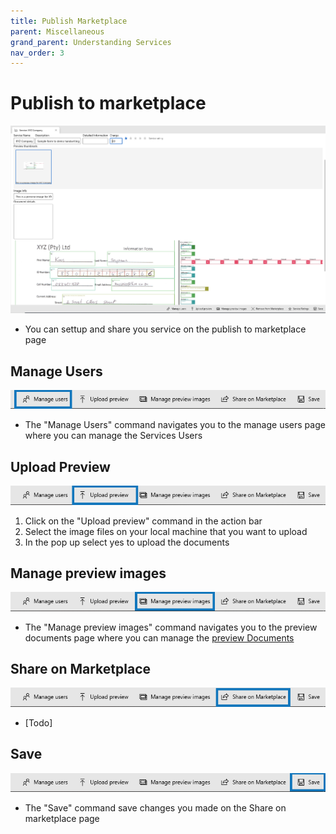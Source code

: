 ```yaml
---
title: Publish Marketplace
parent: Miscellaneous
grand_parent: Understanding Services
nav_order: 3
---
```


# Publish to marketplace

![Share on marketplace](/assets/share-on-marketplace.png)

* You can settup and share you service on the publish to marketplace page

## Manage Users

![manage Users](/assets/services-manage-users.png)

* The "Manage Users" command navigates you to the manage users page where you can manage the Services Users

## Upload Preview

![Upload Preview](/assets/services-upload-preview.png)

1. Click on the "Upload preview" command in the action bar
2. Select the image files on your local machine that you want to upload
3. In the pop up select yes to  upload the documents

## Manage preview images

![manage Users](/assets/services-manage-preview.png)

* The "Manage preview images" command navigates you to the preview documents page where you can manage the [preview Documents](services/understanding-the-documents-page.md)

## Share on Marketplace

![Share on marketplace](/assets/services-share-on-marketplace.png)

* [Todo]

## Save

![manage Users](/assets/services-marketplace-save.png)

* The "Save" command save changes you made on the Share on marketplace page

